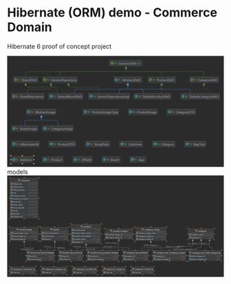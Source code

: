 # Hibernate (ORM) demo - Commerce Domain

Hibernate 6 proof of concept project

![project_structure](project_structure.png)
 models
![ models](img.png)